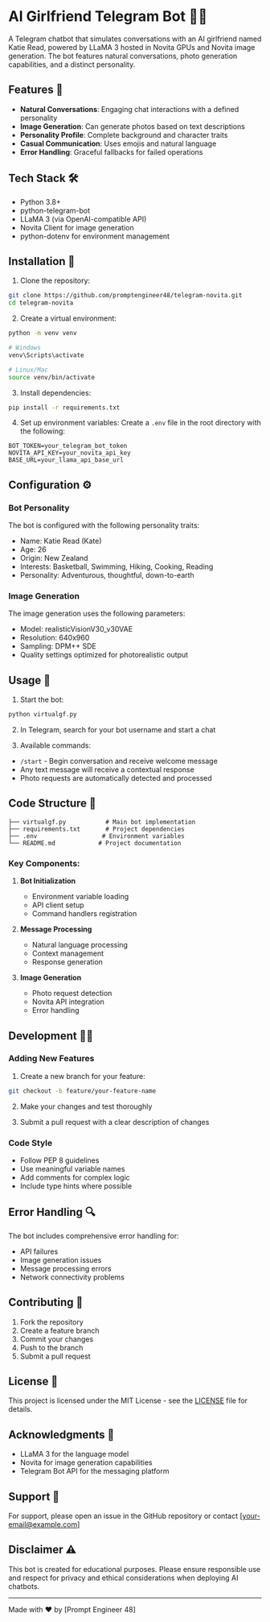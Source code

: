 # AI Girlfriend Telegram Bot 🤖💕

A Telegram chatbot that simulates conversations with an AI girlfriend named Katie Read, powered by LLaMA 3 hosted in Novita GPUs and Novita image generation. The bot features natural conversations, photo generation capabilities, and a distinct personality.

## Features 🌟

- **Natural Conversations**: Engaging chat interactions with a defined personality
- **Image Generation**: Can generate photos based on text descriptions
- **Personality Profile**: Complete background and character traits
- **Casual Communication**: Uses emojis and natural language
- **Error Handling**: Graceful fallbacks for failed operations

## Tech Stack 🛠️

- Python 3.8+
- python-telegram-bot
- LLaMA 3 (via OpenAI-compatible API)
- Novita Client for image generation
- python-dotenv for environment management

## Installation 🔧

1. Clone the repository:
```bash
git clone https://github.com/promptengineer48/telegram-novita.git
cd telegram-novita
```

2. Create a virtual environment:
```bash
python -m venv venv

# Windows
venv\Scripts\activate

# Linux/Mac
source venv/bin/activate
```

3. Install dependencies:
```bash
pip install -r requirements.txt
```

4. Set up environment variables:
Create a `.env` file in the root directory with the following:
```plaintext
BOT_TOKEN=your_telegram_bot_token
NOVITA_API_KEY=your_novita_api_key
BASE_URL=your_llama_api_base_url
```

## Configuration ⚙️

### Bot Personality
The bot is configured with the following personality traits:
- Name: Katie Read (Kate)
- Age: 26
- Origin: New Zealand
- Interests: Basketball, Swimming, Hiking, Cooking, Reading
- Personality: Adventurous, thoughtful, down-to-earth

### Image Generation
The image generation uses the following parameters:
- Model: realisticVisionV30_v30VAE
- Resolution: 640x960
- Sampling: DPM++ SDE
- Quality settings optimized for photorealistic output

## Usage 💬

1. Start the bot:
```bash
python virtualgf.py
```

2. In Telegram, search for your bot username and start a chat

3. Available commands:
- `/start` - Begin conversation and receive welcome message
- Any text message will receive a contextual response
- Photo requests are automatically detected and processed

## Code Structure 📁

```plaintext
├── virtualgf.py           # Main bot implementation
├── requirements.txt       # Project dependencies
├── .env                  # Environment variables
└── README.md            # Project documentation
```

### Key Components:

1. **Bot Initialization**
   - Environment variable loading
   - API client setup
   - Command handlers registration

2. **Message Processing**
   - Natural language processing
   - Context management
   - Response generation

3. **Image Generation**
   - Photo request detection
   - Novita API integration
   - Error handling

## Development 👨‍💻

### Adding New Features

1. Create a new branch for your feature:
```bash
git checkout -b feature/your-feature-name
```

2. Make your changes and test thoroughly

3. Submit a pull request with a clear description of changes

### Code Style

- Follow PEP 8 guidelines
- Use meaningful variable names
- Add comments for complex logic
- Include type hints where possible

## Error Handling 🔍

The bot includes comprehensive error handling for:
- API failures
- Image generation issues
- Message processing errors
- Network connectivity problems

## Contributing 🤝

1. Fork the repository
2. Create a feature branch
3. Commit your changes
4. Push to the branch
5. Submit a pull request

## License 📝

This project is licensed under the MIT License - see the [LICENSE](LICENSE) file for details.

## Acknowledgments 🙏

- LLaMA 3 for the language model
- Novita for image generation capabilities
- Telegram Bot API for the messaging platform

## Support 📧

For support, please open an issue in the GitHub repository or contact [your-email@example.com]

## Disclaimer ⚠️

This bot is created for educational purposes. Please ensure responsible use and respect for privacy and ethical considerations when deploying AI chatbots.

---
Made with ❤️ by [Prompt Engineer 48]
